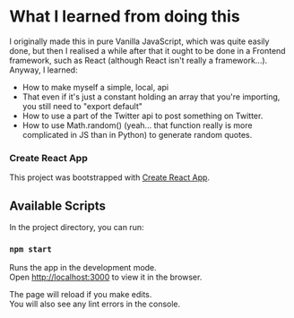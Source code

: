 # What I learned from doing this
I originally made this in pure Vanilla JavaScript, which was quite easily done, but then I realised a while after that it ought to be done in a Frontend framework, such as React (although React isn't really a framework...). Anyway, I learned:
* How to make myself a simple, local, api
* That even if it's just a constant holding an array that you're importing, you still need to "export default"
* How to use a part of the Twitter api to post something on Twitter.
* How to use Math.random() (yeah... that function really is more complicated in JS than in Python) to generate random quotes.

### Create React App
This project was bootstrapped with [Create React App](https://github.com/facebook/create-react-app).

## Available Scripts

In the project directory, you can run:

### `npm start`

Runs the app in the development mode.<br>
Open [http://localhost:3000](http://localhost:3000) to view it in the browser.

The page will reload if you make edits.<br>
You will also see any lint errors in the console.
